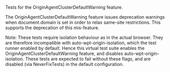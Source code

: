 Tests for the OriginAgentClusterDefaultWarning feature.

The OriginAgentClusterDefaultWarning feature issues deprecation warnings
when document.domain is set in order to relax same-site restrictions. This
supports the deprecation of this mis-feature.

Note: These tests require isolation behaviour as in the actual browser.
They are therefore incompatible with auto-wpt-origin-isolation, which the test
runner enabled by default. Hence this virtual test suite enables the
OriginAgentClusterDefaultWarning feature, and disables
auto-wpt-origin-isolation. These tests are expected to fail without these
flags, and are disabled (via NeverFixTests) in the default configuration.
